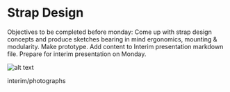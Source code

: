 # Strap Design

Objectives to be completed before monday:
Come up with strap design concepts and produce sketches bearing in mind ergonomics, mounting & modularity.
Make prototype.
Add content to Interim presentation markdown file.
Prepare for interim presentation on Monday.

![alt text](https://github.com/[dbseaton34]/[Technology-For-The-Poorest-Billion]/blob/interim/photographs/IMG_20240525_155927525.jpg?raw=true)

interim/photographs
